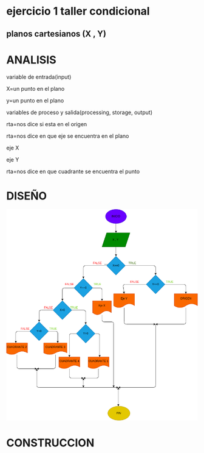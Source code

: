# ejercicio 1 taller condicional

## planos cartesianos (X , Y)

# ANALISIS

variable de entrada(input)

X=un punto en el plano

y=un punto en el plano

variables de proceso y salida(processing, storage, output)

rta=nos dice si esta en el origen

rta=nos dice en que eje se encuentra en el plano

eje X

eje Y

rta=nos dice en que cuadrante se encuentra el punto


# DISEÑO

![Diagrama de flujo](diagrama.png "Diagrama de flujo")

# CONSTRUCCION
